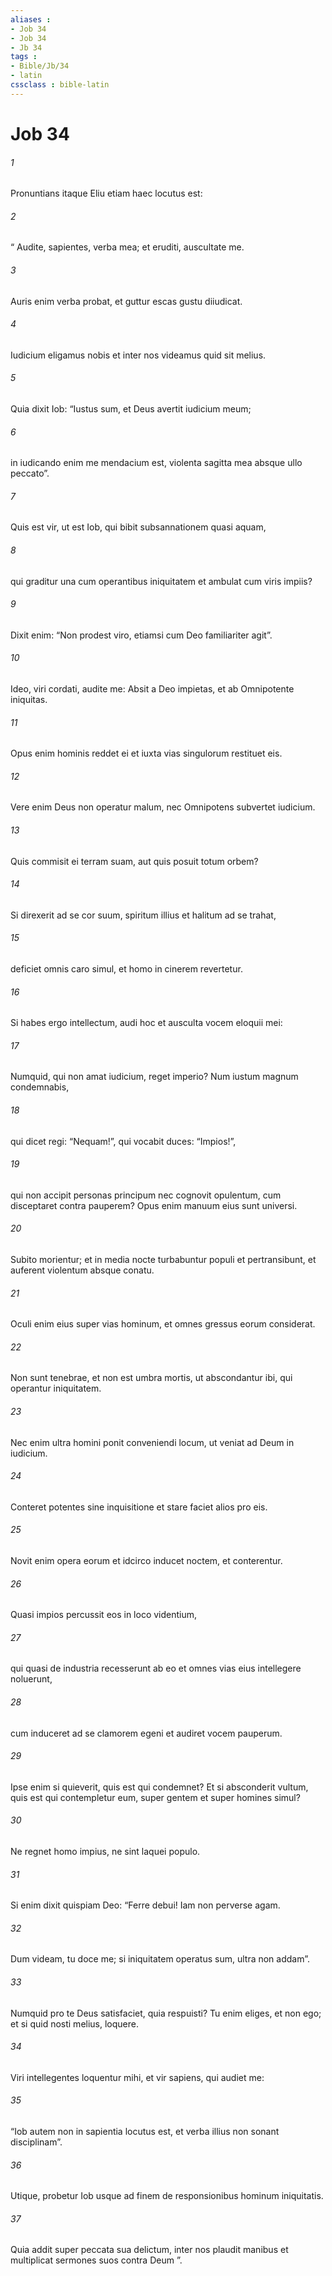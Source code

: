 ```yaml
---
aliases : 
- Job 34
- Job 34
- Jb 34
tags : 
- Bible/Jb/34
- latin
cssclass : bible-latin
---
```


# Job 34

###### 1
Pronuntians itaque Eliu etiam haec locutus est:
###### 2
“ Audite, sapientes, verba mea; et eruditi, auscultate me.
###### 3
Auris enim verba probat, et guttur escas gustu diiudicat.
###### 4
Iudicium eligamus nobis et inter nos videamus quid sit melius.
###### 5
Quia dixit Iob: “Iustus sum, et Deus avertit iudicium meum;
###### 6
in iudicando enim me mendacium est, violenta sagitta mea absque ullo peccato”.
###### 7
Quis est vir, ut est Iob, qui bibit subsannationem quasi aquam,
###### 8
qui graditur una cum operantibus iniquitatem et ambulat cum viris impiis?
###### 9
Dixit enim: “Non prodest viro, etiamsi cum Deo familiariter agit”.
###### 10
Ideo, viri cordati, audite me: Absit a Deo impietas, et ab Omnipotente iniquitas.
###### 11
Opus enim hominis reddet ei et iuxta vias singulorum restituet eis.
###### 12
Vere enim Deus non operatur malum, nec Omnipotens subvertet iudicium.
###### 13
Quis commisit ei terram suam, aut quis posuit totum orbem?
###### 14
Si direxerit ad se cor suum, spiritum illius et halitum ad se trahat,
###### 15
deficiet omnis caro simul, et homo in cinerem revertetur.
###### 16
Si habes ergo intellectum, audi hoc et ausculta vocem eloquii mei:
###### 17
Numquid, qui non amat iudicium, reget imperio? Num iustum magnum condemnabis,
###### 18
qui dicet regi: “Nequam!”, qui vocabit duces: “Impios!”,
###### 19
qui non accipit personas principum nec cognovit opulentum, cum disceptaret contra pauperem? Opus enim manuum eius sunt universi.
###### 20
Subito morientur; et in media nocte turbabuntur populi et pertransibunt, et auferent violentum absque conatu.
###### 21
Oculi enim eius super vias hominum, et omnes gressus eorum considerat.
###### 22
Non sunt tenebrae, et non est umbra mortis, ut abscondantur ibi, qui operantur iniquitatem.
###### 23
Nec enim ultra homini ponit conveniendi locum, ut veniat ad Deum in iudicium.
###### 24
Conteret potentes sine inquisitione et stare faciet alios pro eis.
###### 25
Novit enim opera eorum et idcirco inducet noctem, et conterentur.
###### 26
Quasi impios percussit eos in loco videntium,
###### 27
qui quasi de industria recesserunt ab eo et omnes vias eius intellegere noluerunt,
###### 28
cum induceret ad se clamorem egeni et audiret vocem pauperum.
###### 29
Ipse enim si quieverit, quis est qui condemnet? Et si absconderit vultum, quis est qui contempletur eum, super gentem et super homines simul?
###### 30
Ne regnet homo impius, ne sint laquei populo.
###### 31
Si enim dixit quispiam Deo: “Ferre debui! Iam non perverse agam.
###### 32
Dum videam, tu doce me; si iniquitatem operatus sum, ultra non addam”.
###### 33
Numquid pro te Deus satisfaciet, quia respuisti? Tu enim eliges, et non ego; et si quid nosti melius, loquere.
###### 34
Viri intellegentes loquentur mihi, et vir sapiens, qui audiet me:
###### 35
“Iob autem non in sapientia locutus est, et verba illius non sonant disciplinam”.
###### 36
Utique, probetur Iob usque ad finem de responsionibus hominum iniquitatis.
###### 37
Quia addit super peccata sua delictum, inter nos plaudit manibus et multiplicat sermones suos contra Deum ”.
